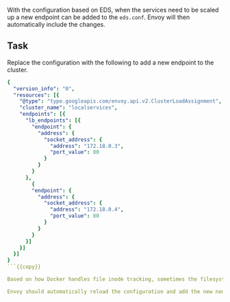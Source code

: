 With the configuration based on EDS, when the services need to be scaled up a new endpoint can be added to the `eds.conf`. Envoy will then automatically include the changes.

## Task

Replace the configuration with the following to add a new endpoint to the cluster.

```yaml
{
  "version_info": "0",
  "resources": [{
    "@type": "type.googleapis.com/envoy.api.v2.ClusterLoadAssignment",
    "cluster_name": "localservices",
    "endpoints": [{
      "lb_endpoints": [{
        "endpoint": {
          "address": {
            "socket_address": {
              "address": "172.18.0.3",
              "port_value": 80
            }
          }
        }
      },
	    {
        "endpoint": {
          "address": {
            "socket_address": {
              "address": "172.18.0.4",
              "port_value": 80
            }
          }
        }
      }]
    }]
  }]
}
```{{copy}}

Based on how Docker handles file inode tracking, sometimes the filesystem change isn't triggered and detected. Force the change with the command `mv eds.conf tmp; mv tmp eds.conf`{{execute}}

Envoy should automatically reload the configuration and add the new node into the load balancing rotation `curl localhost`{{execute}}